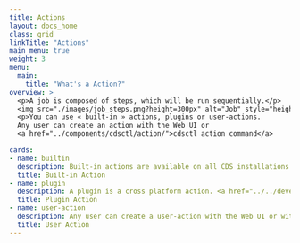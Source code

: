 ```yaml
---
title: Actions
layout: docs_home
class: grid
linkTitle: "Actions"
main_menu: true
weight: 3
menu:
  main:
    title: "What's a Action?"
overview: >
  <p>A job is composed of steps, which will be run sequentially.</p>
  <img src="./images/job_steps.png?height=300px" alt="Job" style="height: 300px;">
  <p>You can use « built-in » actions, plugins or user-actions. 
  Any user can create an action with the Web UI or 
  <a href="../components/cdsctl/action/">cdsctl action command</a>

cards:
- name: builtin
  description: Built-in actions are available on all CDS installations.
  title: Built-in Action
- name: plugin
  description: A plugin is a cross platform action. <a href="../../development/contribute/plugin/">How to write a plugin</a>
  title: Plugin Action
- name: user-action
  description: Any user can create a user-action with the Web UI or with <a href="../components/cdsctl/action/">cdsctl</a>
  title: User Action
---
```

